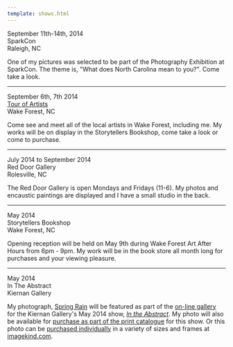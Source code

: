 ```yaml
---
template: shows.html
---
```


September 11th-14th, 2014   
SparkCon   
Raleigh, NC   

One of my pictures was selected to be part of the Photography Exhibition at SparkCon. The theme is, "What does North Carolina mean to you?". Come take a look.

----------

September 6th, 7th 2014  
[Tour of Artists](http://wakeforestguild.com/participating-artists/)   
Wake Forest, NC  

Come see and meet all of the local artists in Wake Forest, including me. My works will be on display in the Storytellers Bookshop, come take a look or come to purchase.

----------

July 2014 to September 2014  
Red Door Gallery  
Rolesville, NC

The Red Door Gallery is open Mondays and Fridays (11-6). My photos and encaustic paintings are displayed and I have a small studio in the back.


----------

May 2014  
Storytellers Bookshop    
Wake Forest, NC

Opening reception will be held on May 9th during Wake Forest Art After Hours from 6pm - 9pm. My work will be in the book store all month long for purchases and your viewing pleasure.


----------


May 2014  
In The Abstract  
Kiernan Gallery

My photograph, [Spring Rain](http://mjsworks.com/photos/images/IMG_1336.jpg) will be featured as part of the [on-line gallery](http://kiernangallery.com/in-the-abstract/) for the Kiernan Gallery's May 2014 show, *[In the Abstract](http://kiernangallery.com/in-the-abstract/)*. My photo will also be available for [purchase as part of the print catalogue](http://www.blurb.com/b/5226194-in-the-abstract) for this show. Or this photo can be [purchased individually](http://www.imagekind.com/Spring-Rain_art?IMID=2e319410-4cf5-4240-8699-6e77b2e571df) in a variety of sizes and frames at [imagekind.com](http://www.imagekind.com/Spring-Rain_art?IMID=2e319410-4cf5-4240-8699-6e77b2e571df).



